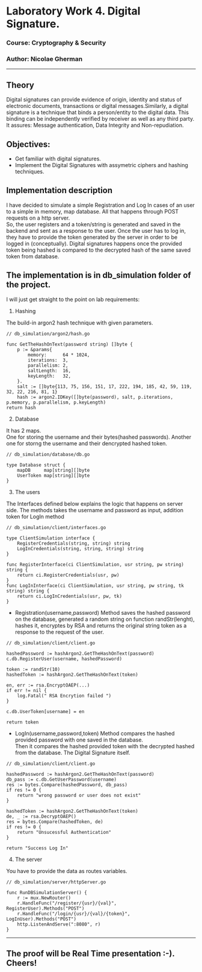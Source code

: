 # Laboratory Work 4. Digital Signature.

### Course: Cryptography & Security
### Author: Nicolae Gherman

----

## Theory 
Digital signatures can provide evidence of origin, identity and status of electronic documents, transactions or digital messages.Similarly, a digital signature is a technique that binds a person/entity to the digital data. This binding can be independently verified by receiver as well as any third party. <br> It assures: Message authentication, Data Integrity and Non-repudiation.



## Objectives:

* Get familiar with digital signatures.
* Implement the Digital Signatures with assymetric ciphers and hashing techniques.

## Implementation description
I have decided to  simulate a simple Registration and Log In cases of an user to a simple in memory, map database. All that happens through POST requests on a http server. <br> 
So, the user registers and a token/string is generated and saved in the backend and sent as a response to the user. Once the user has to log in, they have to provide the token generated by the server in order  to be logged in (conceptually). Digital signatures happens once the provided token being hashed is compared to the   decrypted hash of the same saved token from database.

## The implementation is in db_simulation folder of the project.  

I will just get straight to the point on lab requirements: 
 
1. Hashing   

The build-in argon2 hash technique with given parameters.

``` 
// db_simulation/argon2/hash.go

func GetTheHashOnText(password string) []byte {
	p := &params{
		memory:      64 * 1024,
		iterations:  3,
		parallelism: 2,
		saltLength:  16,
		keyLength:   32,
	}.
	salt := []byte{113, 75, 156, 151, 17, 222, 194, 185, 42, 59, 119, 32, 22, 216, 81, 1}
	hash := argon2.IDKey([]byte(password), salt, p.iterations, p.memory, p.parallelism, p.keyLength)
return hash 
```

2. Database 

It has 2 maps. <br> One for storing the username and their bytes(hashed passwords). Another one for storng the username and their dencrypted hashed token.
```     
// db_simulation/database/db.go 

type Database struct {
	mapDB     map[string][]byte
	UserToken map[string][]byte
}
``` 

3. The users  

The Interfaces defined below explains the logic that happens on server side. 
The methods takes the username and password as input, addition token for LogIn method 

``` 
// db_simulation/client/interfaces.go 

type ClientSimulation interface {
	RegisterCredentials(string, string) string
	LogInCredentials(string, string, string) string
}

func RegisterInterface(ci ClientSimulation, usr string, pw string) string {
	return ci.RegisterCredentials(usr, pw)
}
func LogInInterface(ci ClientSimulation, usr string, pw string, tk string) string {
	return ci.LogInCredentials(usr, pw, tk)
}

```  
* Registration(username,password) Method saves the hashed password on the database, generated a random string on function randStr(lenght), hashes it, encryptes by RSA  and returns the original string token as a response to the request of the user.

```   
// db_simulation/client/client.go 

hashedPassword := hashArgon2.GetTheHashOnText(password)
c.db.RegisterUser(username, hashedPassword) 

token := randStr(10)
hashedToken := hashArgon2.GetTheHashOnText(token)

en, err := rsa.EncryptOAEP(...)
if err != nil {
	log.Fatal(" RSA Encrytion failed ")
} 

c.db.UserToken[username] = en 

return token
``` 

* LogIn(username,password,token) Method  compares the hashed provided password with one saved in the database. <br>
Then it compares the hashed provided token with the decrypted hashed from the database. The Digital Signature itself.

``` 
// db_simulation/client/client.go 

hashedPassword := hashArgon2.GetTheHashOnText(password)
db_pass := c.db.GetUserPassword(username)
res := bytes.Compare(hashedPassword, db_pass)
if res != 0 {
	return "wrong password or user does not exist"
} 

hashedToken := hashArgon2.GetTheHashOnText(token)
de, _ := rsa.DecryptOAEP()
res = bytes.Compare(hashedToken, de)
if res != 0 {
	return "Unsucessful Authentication"
}

return "Success Log In"
```

4. The server 

You have to provide the data as routes variables.
``` 
// db_simulation/server/httpServer.go 

func RunDBSimulationServer() {
	r := mux.NewRouter()
	r.HandleFunc("/register/{usr}/{val}", RegisterUser).Methods("POST")
	r.HandleFunc("/login/{usr}/{val}/{token}", LogInUser).Methods("POST")
	http.ListenAndServe(":8080", r)
}
```

---  


## The proof will be Real Time presentation  :-). Cheers!




